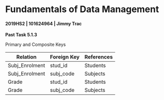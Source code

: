 # Fundamentals of Data Management

#### 2019HS2 |  101624964 | Jimmy Trac 

**Past Task 5.1.3**

Primary and Composite Keys

| Relation       | Foreign Key | References |
| -------------- | ----------- | ---------- |
| Subj_Enrolment | stud_id     | Students   |
| Subj_Enrolment | subj_code   | Subjects   |
| Grade          | stud_id     | Students   |
| Grade          | subj_code   | Subjects   |

